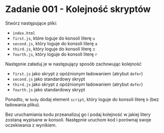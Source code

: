 # Zadanie 001 - Kolejność skryptów

Stwórz następujące pliki:

- `index.html`
- `first.js`, które loguje do konsoli literę `u`
- `second.js`, który loguje do konsoli literę `a`
- `third.js`, który loguje do konsoli literę `z`
- `fourth.js`, który loguje do konsoli literę `r`

Następnie załaduj je w następujący sposób zachowując kolejność

- `first.js` jako skrypt z opóźnionym ładowaniem (atrybut `defer`)
- `second.js` jako standardowy skrypt
- `third.js` jako skrypt z opóźnionym ładowaniem (atrybut `defer`)
- `fourth.js` jako standardowy skrypt

Ponadto, w `body` dodaj element `script`, który loguje do konsoli literę `b` (bez ładowania pliku).

Bez uruchamiania kodu przeanalizuj go i podaj kolejność w jakiej litery zostaną wypisane w konsoli.
Następnie uruchom kod i porównaj swoje oczekiwania z wynikiem.
